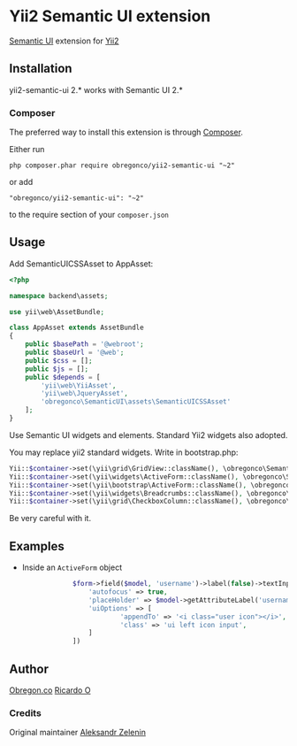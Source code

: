# Yii2 Semantic UI extension

[Semantic UI](http://semantic-ui.com) extension for [Yii2](http://www.yiiframework.com)

## Installation

yii2-semantic-ui 2.* works with Semantic UI 2.*

### Composer

The preferred way to install this extension is through [Composer](http://getcomposer.org/).

Either run

```
php composer.phar require obregonco/yii2-semantic-ui "~2"
```

or add

```
"obregonco/yii2-semantic-ui": "~2"
```

to the require section of your ```composer.json```

## Usage

Add SemanticUICSSAsset to AppAsset:

```php
<?php

namespace backend\assets;

use yii\web\AssetBundle;

class AppAsset extends AssetBundle
{
    public $basePath = '@webroot';
    public $baseUrl = '@web';
    public $css = [];
    public $js = [];
    public $depends = [
        'yii\web\YiiAsset',
        'yii\web\JqueryAsset',
        'obregonco\SemanticUI\assets\SemanticUICSSAsset'
    ];
}
```

Use Semantic UI widgets and elements. Standard Yii2 widgets also adopted.

You may replace yii2 standard widgets. Write in bootstrap.php:

```php
Yii::$container->set(\yii\grid\GridView::className(), \obregonco\SemanticUI\widgets\GridView::class);
Yii::$container->set(\yii\widgets\ActiveForm::className(), \obregonco\SemanticUI\widgets\ActiveForm::class);
Yii::$container->set(\yii\bootstrap\ActiveForm::className(), \obregonco\SemanticUI\widgets\ActiveForm::class);
Yii::$container->set(\yii\widgets\Breadcrumbs::className(), \obregonco\SemanticUI\collections\Breadcrumb::class);
Yii::$container->set(\yii\grid\CheckboxColumn::className(), \obregonco\SemanticUI\widgets\CheckboxColumn::class);
```

Be very careful with it.


## Examples

- Inside an `ActiveForm` object 
```php
                $form->field($model, 'username')->label(false)->textInput([
                    'autofocus' => true,
                    'placeHolder' => $model->getAttributeLabel('username'),
                    'uiOptions' => [
                            'appendTo' => '<i class="user icon"></i>',
                            'class' => 'ui left icon input',
                    ]
                ])

```

## Author
[Obregon.co](https://github.com/obregonco/)
[Ricardo O](https://github.com/robregonm/)

### Credits

Original maintainer [Aleksandr Zelenin](https://github.com/zelenin/)

